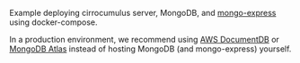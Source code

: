 Example deploying cirrocumulus server, MongoDB, and [mongo-express](https://github.com/mongo-express/mongo-express) using docker-compose.

In a production environment, we recommend using [AWS DocumentDB](https://aws.amazon.com/documentdb/) or [MongoDB Atlas](https://www.mongodb.com/atlas/database) instead of hosting MongoDB (and mongo-express) yourself.
